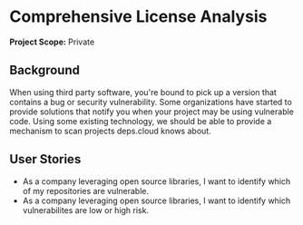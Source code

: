 # Comprehensive License Analysis

**Project Scope:** Private

## Background

When using third party software, you're bound to pick up a version that contains a bug or security vulnerability.
Some organizations have started to provide solutions that notify you when your project may be using vulnerable code.
Using some existing technology, we should be able to provide a mechanism to scan projects deps.cloud knows about.

## User Stories

* As a company leveraging open source libraries, I want to identify which of my repositories are vulnerable.
* As a company leveraging open source libraries, I want to identify which vulnerabilites are low or high risk.
